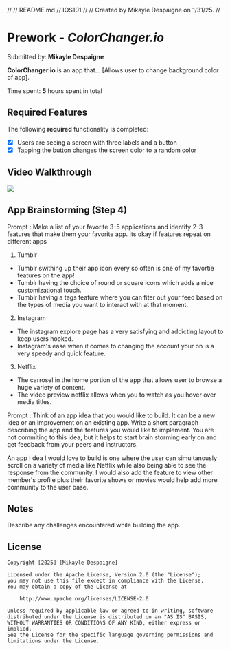 //
//  README.md
//  IOS101
//
//  Created by Mikayle Despaigne on 1/31/25.
//
# Prework - *ColorChanger.io*

Submitted by: **Mikayle Despaigne**

**ColorChanger.io** is an app that... [Allows user to change background color of app].

Time spent: **5** hours spent in total

## Required Features

The following **required** functionality is completed:

- [x] Users are seeing a screen with three labels and a button
- [x] Tapping the button changes the screen color to a random color
 
## Video Walkthrough


<div>
    <a href="https://www.loom.com/share/f6e8eac1f44c4a7c9221447663a63243">
    </a>
    <a href="https://www.loom.com/share/f6e8eac1f44c4a7c9221447663a63243">
      <img style="max-width:300px;" src="https://cdn.loom.com/sessions/thumbnails/f6e8eac1f44c4a7c9221447663a63243-ed58a84ca56c5e1c-full-play.gif">
    </a>
  </div>

## App Brainstorming (Step 4)


Prompt : Make a list of your favorite 3-5 applications and identify 2-3 features that make them your favorite app. Its okay if features repeat on different apps

1) Tumblr 
- Tumblr swithing up their app icon every so often is one of my favortie features on the app!
- Tumblr having the choice of round or square icons which adds a nice customizational touch.
- Tumblr having a tags feature where you can fiter out your feed based on the types of media you want to interact with at that moment.  

2) Instagram 
- The instagram explore page has a very satisfying and addicting layout to keep users hooked. 
- Instagram's ease when it comes to changing the account your on is a very speedy and quick feature.

3) Netflix
- The carrosel in the home portion of the app that allows user to browse a huge variety of content.
- The video preview netflix allows when you to watch as you hover over media titles. 


Prompt : Think of an app idea that you would like to build. It can be a new idea or an improvement on an existing app. Write a short paragraph describing the app and the features you would like to implement. You are not commiting to this idea, but it helps to start brain storming early on and get feedback from your peers and instructors.

An app I dea I would love to build is one where the user can simultanously scroll on a variety of media like Netflix while also being able to see the response from the community. I would also add the feature  to view other member's profile plus their favorite shows or movies would help add more community to the user base. 



## Notes

Describe any challenges encountered while building the app.

## License

    Copyright [2025] [Mikayle Despaigne]

    Licensed under the Apache License, Version 2.0 (the "License");
    you may not use this file except in compliance with the License.
    You may obtain a copy of the License at

        http://www.apache.org/licenses/LICENSE-2.0

    Unless required by applicable law or agreed to in writing, software
    distributed under the License is distributed on an "AS IS" BASIS,
    WITHOUT WARRANTIES OR CONDITIONS OF ANY KIND, either express or implied.
    See the License for the specific language governing permissions and
    limitations under the License.
